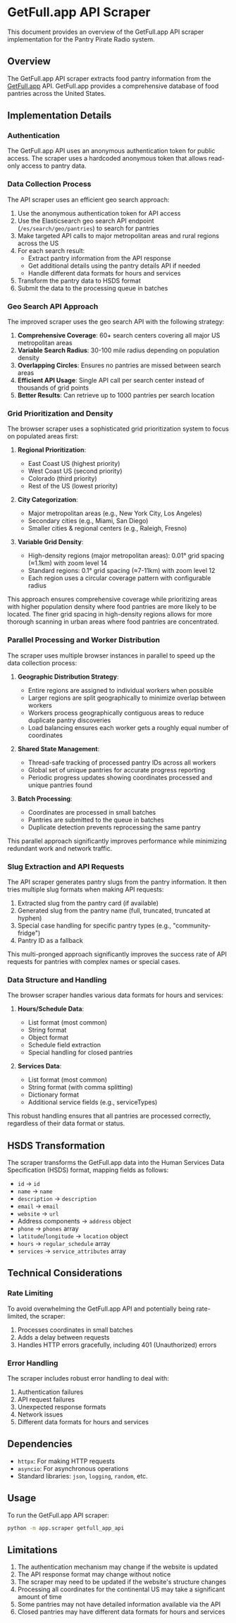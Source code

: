 # GetFull.app API Scraper

This document provides an overview of the GetFull.app API scraper implementation for the Pantry Pirate Radio system.

## Overview

The GetFull.app API scraper extracts food pantry information from the [GetFull.app](https://getfull.app/food-finder) API. GetFull.app provides a comprehensive database of food pantries across the United States.

## Implementation Details

### Authentication

The GetFull.app API uses an anonymous authentication token for public access. The scraper uses a hardcoded anonymous token that allows read-only access to pantry data.

### Data Collection Process

The API scraper uses an efficient geo search approach:

1. Use the anonymous authentication token for API access
2. Use the Elasticsearch geo search API endpoint (`/es/search/geo/pantries`) to search for pantries
3. Make targeted API calls to major metropolitan areas and rural regions across the US
4. For each search result:
   - Extract pantry information from the API response
   - Get additional details using the pantry details API if needed
   - Handle different data formats for hours and services
5. Transform the pantry data to HSDS format
6. Submit the data to the processing queue in batches

### Geo Search API Approach

The improved scraper uses the geo search API with the following strategy:

1. **Comprehensive Coverage**: 60+ search centers covering all major US metropolitan areas
2. **Variable Search Radius**: 30-100 mile radius depending on population density
3. **Overlapping Circles**: Ensures no pantries are missed between search areas
4. **Efficient API Usage**: Single API call per search center instead of thousands of grid points
5. **Better Results**: Can retrieve up to 1000 pantries per search location

### Grid Prioritization and Density

The browser scraper uses a sophisticated grid prioritization system to focus on populated areas first:

1. **Regional Prioritization**:
   - East Coast US (highest priority)
   - West Coast US (second priority)
   - Colorado (third priority)
   - Rest of the US (lowest priority)

2. **City Categorization**:
   - Major metropolitan areas (e.g., New York City, Los Angeles)
   - Secondary cities (e.g., Miami, San Diego)
   - Smaller cities & regional centers (e.g., Raleigh, Fresno)

3. **Variable Grid Density**:
   - High-density regions (major metropolitan areas): 0.01° grid spacing (≈1.1km) with zoom level 14
   - Standard regions: 0.1° grid spacing (≈7-11km) with zoom level 12
   - Each region uses a circular coverage pattern with configurable radius

This approach ensures comprehensive coverage while prioritizing areas with higher population density where food pantries are more likely to be located. The finer grid spacing in high-density regions allows for more thorough scanning in urban areas where food pantries are concentrated.

### Parallel Processing and Worker Distribution

The scraper uses multiple browser instances in parallel to speed up the data collection process:

1. **Geographic Distribution Strategy**:
   - Entire regions are assigned to individual workers when possible
   - Larger regions are split geographically to minimize overlap between workers
   - Workers process geographically contiguous areas to reduce duplicate pantry discoveries
   - Load balancing ensures each worker gets a roughly equal number of coordinates

2. **Shared State Management**:
   - Thread-safe tracking of processed pantry IDs across all workers
   - Global set of unique pantries for accurate progress reporting
   - Periodic progress updates showing coordinates processed and unique pantries found

3. **Batch Processing**:
   - Coordinates are processed in small batches
   - Pantries are submitted to the queue in batches
   - Duplicate detection prevents reprocessing the same pantry

This parallel approach significantly improves performance while minimizing redundant work and network traffic.

### Slug Extraction and API Requests

The API scraper generates pantry slugs from the pantry information. It then tries multiple slug formats when making API requests:

1. Extracted slug from the pantry card (if available)
2. Generated slug from the pantry name (full, truncated, truncated at hyphen)
3. Special case handling for specific pantry types (e.g., "community-fridge")
4. Pantry ID as a fallback

This multi-pronged approach significantly improves the success rate of API requests for pantries with complex names or special cases.

### Data Structure and Handling

The browser scraper handles various data formats for hours and services:

1. **Hours/Schedule Data**:
   - List format (most common)
   - String format
   - Object format
   - Schedule field extraction
   - Special handling for closed pantries

2. **Services Data**:
   - List format (most common)
   - String format (with comma splitting)
   - Dictionary format
   - Additional service fields (e.g., serviceTypes)

This robust handling ensures that all pantries are processed correctly, regardless of their data format or status.

## HSDS Transformation

The scraper transforms the GetFull.app data into the Human Services Data Specification (HSDS) format, mapping fields as follows:

- `id` → `id`
- `name` → `name`
- `description` → `description`
- `email` → `email`
- `website` → `url`
- Address components → `address` object
- `phone` → `phones` array
- `latitude`/`longitude` → `location` object
- `hours` → `regular_schedule` array
- `services` → `service_attributes` array

## Technical Considerations

### Rate Limiting

To avoid overwhelming the GetFull.app API and potentially being rate-limited, the scraper:

1. Processes coordinates in small batches
2. Adds a delay between requests
3. Handles HTTP errors gracefully, including 401 (Unauthorized) errors

### Error Handling

The scraper includes robust error handling to deal with:

1. Authentication failures
2. API request failures
3. Unexpected response formats
4. Network issues
5. Different data formats for hours and services

## Dependencies

- `httpx`: For making HTTP requests
- `asyncio`: For asynchronous operations
- Standard libraries: `json`, `logging`, `random`, etc.

## Usage

To run the GetFull.app API scraper:

```bash
python -m app.scraper getfull_app_api
```

## Limitations

1. The authentication mechanism may change if the website is updated
2. The API response format may change without notice
3. The scraper may need to be updated if the website's structure changes
4. Processing all coordinates for the continental US may take a significant amount of time
5. Some pantries may not have detailed information available via the API
6. Closed pantries may have different data formats for hours and services
